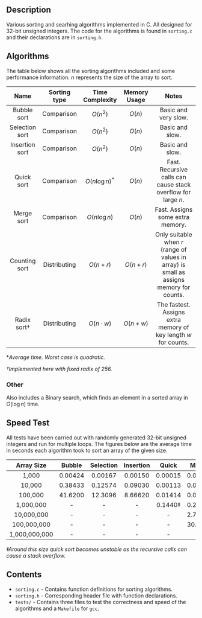 ## Description

Various sorting and searhing algorithms implemented in C.
All designed for 32-bit unsigned integers.
The code for the algorithms is found in `sorting.c` and their declarations are in `sorting.h`.

## Algorithms

The table below shows all the sorting algorithms included and some performance information. $n$ represents the size of the array to sort.


| Name | Sorting type | Time Complexity | Memory Usage | Notes |
| :---: | :---: | :---: | :---: | :---: |
| Bubble sort | Comparison | $O(n^2)$ | $O(n)$ | Basic and very slow.
| Selection sort | Comparison | $O(n^2)$ | $O(n)$ | Basic and slow.
| Insertion sort | Comparison | $O(n^2)$ | $O(n)$ | Basic and slow.
| Quick sort | Comparison | $O(n \log n)^*$ | $O(n)$ | Fast. Recursive calls can cause stack overflow for large $n$.
| Merge sort | Comparison | $O(n \log n)$ | $O(n)$ | Fast. Assigns some extra memory.
| Counting sort | Distributing | $O(n + r)$ | $O(n + r)$ | Only suitable when  $r$ (range of values in array) is small as assigns memory for counts.
| Radix sort† | Distributing |  $O(n \cdot w)$ | $O(n + w)$ | The fastest. Assigns extra memory of key length $w$ for counts.

**Average time. Worst case is quadratic.*

*†Implemented here with fixed radix of 256.*

### Other

Also includes a Binary search, which finds an element in a sorted array in $O(\log n)$ time.

## Speed Test

All tests have been carried out with randomly generated 32-bit unsigned integers and run for multiple loops. The figures below are the average time in seconds each algorithm took to sort an array of the given size.

| Array Size | Bubble | Selection | Insertion | Quick | Merge | Radix |
| :---: | :---: | :---: | :---: | :---: | :---: | :---: |
| 1,000       | 0.00424 | 0.00167 | 0.00150 | 0.00015 | 0.00028 | 0.00006 |
| 10,000      | 0.38433 | 0.12574 | 0.09030 | 0.00113 | 0.00205 | 0.00027 |
| 100,000     | 41.6200 | 12.3096 | 8.66620 | 0.01414 | 0.02435 | 0.00358 |
| 1,000,000   | -       | -       | -       | 0.1440‡ | 0.24440 | 0.03303 |
| 10,000,000  | -       | -       | -       | -       | 2.79440 | 0.33190 |
| 100,000,000 | -       | -       | -       | -       | 30.2030 | 3.26100 |
| 1,000,000,000 | -     | -       | -       | -       | -       | 34.6535 |

*‡Around this size quick sort becomes unstable as the recursive calls can cause a stack overflow.*

## Contents

- `sorting.c` - Contains function definitions for sorting algorithms.
- `sorting.h` - Corresponding header file with function declarations.
- `tests/` - Contains three files to test the correctness and speed of the algorithms and a `Makefile` for `gcc`.
